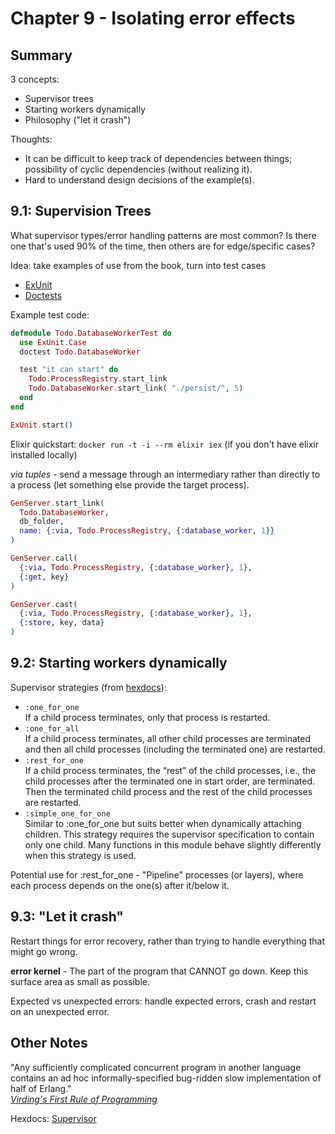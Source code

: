 # Chapter 9 - Isolating error effects

## Summary

3 concepts:
* Supervisor trees
* Starting workers dynamically
* Philosophy ("let it crash")

Thoughts:

* It can be difficult to keep track of dependencies between things; possibility
  of cyclic dependencies (without realizing it).
* Hard to understand design decisions of the example(s).

## 9.1: Supervision Trees

What supervisor types/error handling patterns are most common? Is there one
that's used 90% of the time, then others are for edge/specific cases?

Idea: take examples of use from the book, turn into test cases

* [ExUnit](https://hexdocs.pm/ex_unit/ExUnit.html)
* [Doctests](https://hexdocs.pm/elixir/writing-documentation.html#doctests)

Example test code:

```elixir <test/todo/database_worker_test.exs>
defmodule Todo.DatabaseWorkerTest do
  use ExUnit.Case
  doctest Todo.DatabaseWorker

  test "it can start" do
    Todo.ProcessRegistry.start_link
    Todo.DatabaseWorker.start_link( "./persist/", 5)
  end
end
```

```elixir <test/test_helper.exs>
ExUnit.start()
```

Elixir quickstart: `docker run -t -i --rm elixir iex` (if you don't have elixir
installed locally)

*via tuples* - send a message through an intermediary rather than directly to a
process (let something else provide the target process).

```elixir
GenServer.start_link(
  Todo.DatabaseWorker,
  db_folder,
  name: {:via, Todo.ProcessRegistry, {:database_worker, 1}}
)

GenServer.call(
  {:via, Todo.ProcessRegistry, {:database_worker}, 1},
  {:get, key}
)

GenServer.cast(
  {:via, Todo.ProcessRegistry, {:database_worker}, 1},
  {:store, key, data}
)
```

## 9.2: Starting workers dynamically

Supervisor strategies (from [hexdocs](https://hexdocs.pm/elixir/Supervisor.html#module-strategies)):

* `:one_for_one`  
  If a child process terminates, only that process is restarted.
* `:one_for_all`  
  If a child process terminates, all other child processes are terminated and
  then all child processes (including the terminated one) are restarted.
* `:rest_for_one`  
  If a child process terminates, the “rest” of the child processes, i.e., the
  child processes after the terminated one in start order, are terminated. Then the terminated child process and the rest of the child processes are restarted.
* `:simple_one_for_one`  
  Similar to :one_for_one but suits better when dynamically attaching children.
  This strategy requires the supervisor specification to contain only one child. Many functions in this module behave slightly differently when this strategy is used.

Potential use for :rest_for_one - "Pipeline" processes (or layers), where each
process depends on the one(s) after it/below it.

## 9.3: "Let it crash"

Restart things for error recovery, rather than trying to handle everything that
might go wrong.

**error kernel** - The part of the program that CANNOT go down. Keep this
surface area as small as possible.

Expected vs unexpected errors: handle expected errors, crash and restart on an
unexpected error.

## Other Notes

"Any sufficiently complicated concurrent program in another language contains
an ad hoc informally-specified bug-ridden slow implementation of half of
Erlang."  
_[Virding's First Rule of Programming](http://rvirding.blogspot.com/2008/01/virdings-first-rule-of-programming.html)_

Hexdocs: [Supervisor](https://hexdocs.pm/elixir/Supervisor.html)
